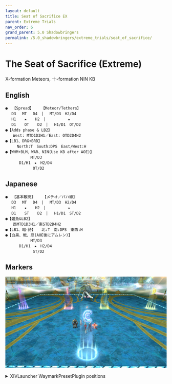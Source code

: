 ```yaml
---
layout: default
title: Seat of Sacrifice EX
parent: Extreme Trials
nav_order: 6
grand_parent: 5.0 Shadowbringers
permalink: /5.0_shadowbringers/extreme_trials/seat_of_sacrifice/
---
```


# The Seat of Sacrifice (Extreme)

X-formation Meteors, 十-formation NIN KB

## English
```
●  【Spread】　　　【Meteor/Tethers】
 　D3　 MT　 D4　|　 MT/D3　H2/D4
 　H1 　 ★ 　 H2　|　 　 　 　★
 　D1　  OT　  D2　| 　H1/D1　OT/D2
●【Adds phase & LB2】
　　West: MTD1D3H1／East: OTD2D4H2
●【LB1、DRG+BRD】 　
　　　North:T　South:DPS　East/West:H
●【WHM+BLM、WAR、NIN(Use KB after AOE)】
 　　　　　　MT/D3
 　　　D1/H1　★　H2/D4
 　　　　　　 OT/D2
```

## Japanese
```
●  【基本散開】　　　【メテオ／バハ線】
 　D3　 MT　 D4　|　 MT/D3　H2/D4
 　H1 　 ★ 　 H2　|　 　 　 　★
 　D1　  ST　  D2　| 　H1/D1　ST/D2
●【雑魚&LB2】
　　西MTD1D3H1／東STD2D4H2
●【LB1、暗･詩】 　北:T　南:DPS　東西:H
●【白黒、戦、忍(AOE後にアムレン)】
 　　　　　　MT/D3
 　　　D1/H1　★　H2/D4
 　　　　　　 ST/D2
```

## Markers

![](images/markers.jpg)
<details>
<summary>XIVLauncher WaymarkPresetPlugin positions</summary>

<div class="language-json highlighter-rouge"><div class="highlight"><pre class="highlight">
<code>{"Name":"Seat of Sacrifice EX","MapID":739,"A":{"X":82.0,"Y":0.0,"Z":82.0,"ID":0,"Active":true},"B":{"X":118.0,"Y":0.0,"Z":82.0,"ID":1,"Active":true},"C":{"X":118.0,"Y":0.0,"Z":118.0,"ID":2,"Active":true},"D":{"X":82.0,"Y":0.0,"Z":118.0,"ID":3,"Active":true},"One":{"X":93.5,"Y":0.0,"Z":100.0,"ID":4,"Active":true},"Two":{"X":106.5,"Y":0.0,"Z":100.0,"ID":5,"Active":true},"Three":{"X":100.0,"Y":0.0,"Z":115.0,"ID":6,"Active":true},"Four":{"X":0.0,"Y":0.0,"Z":0.0,"ID":7,"Active":false}}
</code></pre></div></div>

</details>